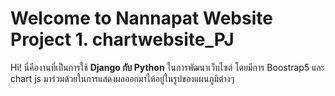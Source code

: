 # Welcome to Nannapat Website Project 1.  chartwebsite_PJ

Hi! นี่คืองานที่เป็นการใช้ **Django กับ Python** ในการพัฒนาเว็บไซต์ โดยมีการ Boostrap5 และ chart js มาร่วมด้วยในการแสดงผลออกมาให้อยู่ในรูปของแผนภูมิต่างๆ

